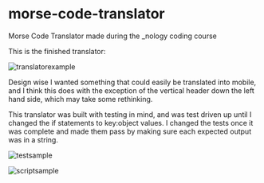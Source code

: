 # morse-code-translator
Morse Code Translator made during the _nology coding course

This is the finished translator:

![translatorexample](https://user-images.githubusercontent.com/63235971/109308608-276fb280-783a-11eb-8987-24ef7e5f4782.jpg)

Design wise I wanted something that could easily be translated into mobile, and I think this does with the exception of the vertical header down the left hand side, which may take some rethinking.

This translator was built with testing in mind, and was test driven up until I changed the if statements to key:object values. I changed the tests once it was complete and made them pass by making sure each expected output was in a string.

![testsample](https://user-images.githubusercontent.com/63235971/109308586-2048a480-783a-11eb-94e1-3dde8bf61b28.jpg)

![scriptsample](https://user-images.githubusercontent.com/63235971/109308597-2474c200-783a-11eb-986a-3ccda4b37319.jpg)
